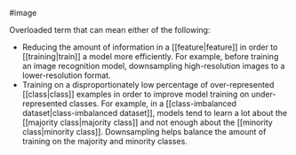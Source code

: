 #image

Overloaded term that can mean either of the following:

<ul>
<li>Reducing the amount of information in a [[feature|feature]] in
order to [[training|train]] a model more efficiently. For example,
before training an image recognition model, downsampling high-resolution
images to a lower-resolution format.</li>
<li>Training on a disproportionately low percentage of over-represented
[[class|class]]
examples in order to improve model training on under-represented classes.
For example, in a [[class-imbalanced dataset|class-imbalanced
dataset]], models tend to learn a lot about the
[[majority class|majority class]] and not enough about the
[[minority class|minority class]]. Downsampling helps
balance the amount of training on the majority and minority classes.</li>
</ul>

